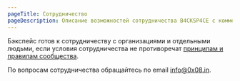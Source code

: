 ```yaml
---
pageTitle: Сотрудничество
pageDescription: Описание возможностей сотрудничества B4CKSP4CE с коммерческими структурами
---
```


Бэкспейс готов к сотрудничеству с организациями и отдельными людьми, если условия сотрудничества не противоречат [принципам и правилам сообщества](/wiki/principles-rules).

По вопросам сотрудничества обращайтесь по email [info@0x08.in](mailto:info@0x08.in).
